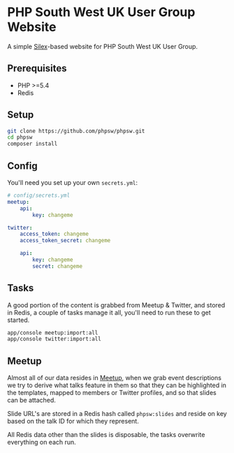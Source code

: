 PHP South West UK User Group Website
====================================

A simple [Silex](http://silex.sensiolabs.org)-based website for PHP South West UK User Group.

Prerequisites
-------------

- PHP >=5.4
- Redis

Setup
-----

```bash
git clone https://github.com/phpsw/phpsw.git
cd phpsw
composer install
```

Config
------

You'll need you set up your own `secrets.yml`:

```yaml
# config/secrets.yml
meetup:
    api:
        key: changeme

twitter:
    access_token: changeme
    access_token_secret: changeme

    api:
        key: changeme
        secret: changeme
```

Tasks
-----

A good portion of the content is grabbed from Meetup & Twitter, and stored in Redis, a couple of tasks manage it all, you'll need to run these to get started.

```bash
app/console meetup:import:all
app/console twitter:import:all
```

Meetup
------

Almost all of our data resides in [Meetup](http://www.meetup.com/php-sw), when we grab event descriptions we try to derive what talks feature in them so that they can be highlighted in the templates, mapped to members or Twitter profiles, and so that slides can be attached.

Slide URL's are stored in a Redis hash called `phpsw:slides` and reside on key based on the talk ID for which they represent.

All Redis data other than the slides is disposable, the tasks overwrite everything on each run.
